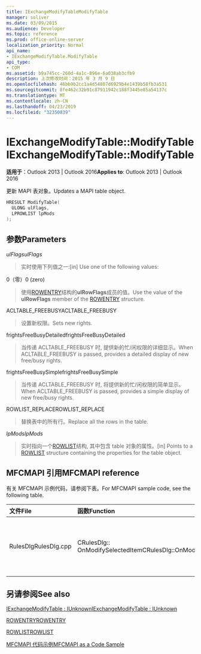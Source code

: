 ```yaml
---
title: IExchangeModifyTableModifyTable
manager: soliver
ms.date: 03/09/2015
ms.audience: Developer
ms.topic: reference
ms.prod: office-online-server
localization_priority: Normal
api_name:
- IExchangeModifyTable.ModifyTable
api_type:
- COM
ms.assetid: b9a745cc-260d-4a1c-896e-6a038ab3cfb9
description: 上次修改时间：2015 年 3 月 9 日
ms.openlocfilehash: 46bb9b2cc1a4d54807d6929b4e1439b58fb3a531
ms.sourcegitcommit: 8fe462c32b91c87911942c188f3445e85a54137c
ms.translationtype: MT
ms.contentlocale: zh-CN
ms.lasthandoff: 04/23/2019
ms.locfileid: "32350839"
---
```

# <a name="iexchangemodifytablemodifytable"></a><span data-ttu-id="0e82f-103">IExchangeModifyTable::ModifyTable</span><span class="sxs-lookup"><span data-stu-id="0e82f-103">IExchangeModifyTable::ModifyTable</span></span>

  
  
<span data-ttu-id="0e82f-104">**适用于**：Outlook 2013 | Outlook 2016</span><span class="sxs-lookup"><span data-stu-id="0e82f-104">**Applies to**: Outlook 2013 | Outlook 2016</span></span> 
  
<span data-ttu-id="0e82f-105">更新 MAPI 表对象。</span><span class="sxs-lookup"><span data-stu-id="0e82f-105">Updates a MAPI table object.</span></span>
  
```cpp
HRESULT ModifyTable( 
  ULONG ulFlags, 
  LPROWLIST lpMods 
); 

```

## <a name="parameters"></a><span data-ttu-id="0e82f-106">参数</span><span class="sxs-lookup"><span data-stu-id="0e82f-106">Parameters</span></span>

 <span data-ttu-id="0e82f-107">_ulFlags_</span><span class="sxs-lookup"><span data-stu-id="0e82f-107">_ulFlags_</span></span>
  
> <span data-ttu-id="0e82f-108">实时使用下列值之一:</span><span class="sxs-lookup"><span data-stu-id="0e82f-108">[in] Use one of the following values:</span></span> 
    
<span data-ttu-id="0e82f-109">0（零）</span><span class="sxs-lookup"><span data-stu-id="0e82f-109">0 (zero)</span></span>
  
> <span data-ttu-id="0e82f-110">使用[ROWENTRY](rowentry.md)结构的**ulRowFlags**成员的值。</span><span class="sxs-lookup"><span data-stu-id="0e82f-110">Use the value of the **ulRowFlags** member of the [ROWENTRY](rowentry.md) structure.</span></span> 
    
<span data-ttu-id="0e82f-111">ACLTABLE_FREEBUSY</span><span class="sxs-lookup"><span data-stu-id="0e82f-111">ACLTABLE_FREEBUSY</span></span>
  
> <span data-ttu-id="0e82f-112">设置新权限。</span><span class="sxs-lookup"><span data-stu-id="0e82f-112">Sets new rights.</span></span>
    
<span data-ttu-id="0e82f-113">frightsFreeBusyDetailed</span><span class="sxs-lookup"><span data-stu-id="0e82f-113">frightsFreeBusyDetailed</span></span>
  
> <span data-ttu-id="0e82f-114">当传递 ACLTABLE_FREEBUSY 时, 提供新的忙/闲权限的详细显示。</span><span class="sxs-lookup"><span data-stu-id="0e82f-114">When ACLTABLE_FREEBUSY is passed, provides a detailed display of new free/busy rights.</span></span>
    
<span data-ttu-id="0e82f-115">frightsFreeBusySimple</span><span class="sxs-lookup"><span data-stu-id="0e82f-115">frightsFreeBusySimple</span></span>
  
> <span data-ttu-id="0e82f-116">当传递 ACLTABLE_FREEBUSY 时, 将提供新的忙/闲权限的简单显示。</span><span class="sxs-lookup"><span data-stu-id="0e82f-116">When ACLTABLE_FREEBUSY is passed, provides a simple display of new free/busy rights.</span></span>
    
<span data-ttu-id="0e82f-117">ROWLIST_REPLACE</span><span class="sxs-lookup"><span data-stu-id="0e82f-117">ROWLIST_REPLACE</span></span>
  
> <span data-ttu-id="0e82f-118">替换表中的所有行。</span><span class="sxs-lookup"><span data-stu-id="0e82f-118">Replace all the rows in the table.</span></span>
    
 <span data-ttu-id="0e82f-119">_lpMods_</span><span class="sxs-lookup"><span data-stu-id="0e82f-119">_lpMods_</span></span>
  
> <span data-ttu-id="0e82f-120">实时指向一个[ROWLIST](rowlist.md)结构, 其中包含 table 对象的属性。</span><span class="sxs-lookup"><span data-stu-id="0e82f-120">[in] Points to a [ROWLIST](rowlist.md) structure containing the properties for the table object.</span></span> 
    
## <a name="mfcmapi-reference"></a><span data-ttu-id="0e82f-121">MFCMAPI 引用</span><span class="sxs-lookup"><span data-stu-id="0e82f-121">MFCMAPI reference</span></span>

<span data-ttu-id="0e82f-122">有关 MFCMAPI 示例代码，请参阅下表。</span><span class="sxs-lookup"><span data-stu-id="0e82f-122">For MFCMAPI sample code, see the following table.</span></span>
  
|<span data-ttu-id="0e82f-123">**文件**</span><span class="sxs-lookup"><span data-stu-id="0e82f-123">**File**</span></span>|<span data-ttu-id="0e82f-124">**函数**</span><span class="sxs-lookup"><span data-stu-id="0e82f-124">**Function**</span></span>|<span data-ttu-id="0e82f-125">**备注**</span><span class="sxs-lookup"><span data-stu-id="0e82f-125">**Comment**</span></span>|
|:-----|:-----|:-----|
|<span data-ttu-id="0e82f-126">RulesDlg</span><span class="sxs-lookup"><span data-stu-id="0e82f-126">RulesDlg.cpp</span></span>  <br/> |<span data-ttu-id="0e82f-127">CRulesDlg:: OnModifySelectedItem</span><span class="sxs-lookup"><span data-stu-id="0e82f-127">CRulesDlg::OnModifySelectedItem</span></span>  <br/> |<span data-ttu-id="0e82f-128">MFCMAPI 使用**IExchangeModifyTable:: ModifyTable**方法将修改的规则写回到规则表中。</span><span class="sxs-lookup"><span data-stu-id="0e82f-128">MFCMAPI uses the **IExchangeModifyTable::ModifyTable** method to write a modified rule back to the table of rules.</span></span>  <br/> |
   
## <a name="see-also"></a><span data-ttu-id="0e82f-129">另请参阅</span><span class="sxs-lookup"><span data-stu-id="0e82f-129">See also</span></span>



[<span data-ttu-id="0e82f-130">IExchangeModifyTable : IUnknown</span><span class="sxs-lookup"><span data-stu-id="0e82f-130">IExchangeModifyTable : IUnknown</span></span>](iexchangemodifytableiunknown.md)
  
[<span data-ttu-id="0e82f-131">ROWENTRY</span><span class="sxs-lookup"><span data-stu-id="0e82f-131">ROWENTRY</span></span>](rowentry.md)
  
[<span data-ttu-id="0e82f-132">ROWLIST</span><span class="sxs-lookup"><span data-stu-id="0e82f-132">ROWLIST</span></span>](rowlist.md)


[<span data-ttu-id="0e82f-133">MFCMAPI 代码示例</span><span class="sxs-lookup"><span data-stu-id="0e82f-133">MFCMAPI as a Code Sample</span></span>](mfcmapi-as-a-code-sample.md)

